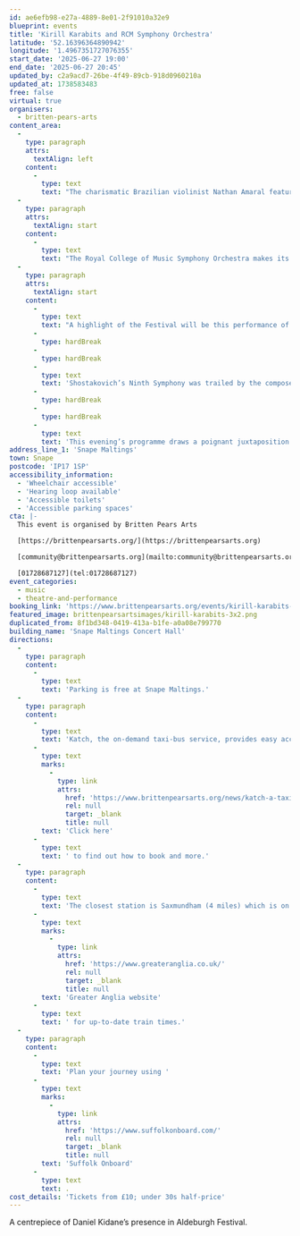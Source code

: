 ```yaml
---
id: ae6efb98-e27a-4889-8e01-2f91010a32e9
blueprint: events
title: 'Kirill Karabits and RCM Symphony Orchestra'
latitude: '52.16396364890942'
longitude: '1.4967351727076355'
start_date: '2025-06-27 19:00'
end_date: '2025-06-27 20:45'
updated_by: c2a9acd7-26be-4f49-89cb-918d0960210a
updated_at: 1738583483
free: false
virtual: true
organisers:
  - britten-pears-arts
content_area:
  -
    type: paragraph
    attrs:
      textAlign: left
    content:
      -
        type: text
        text: "The charismatic Brazilian violinist Nathan Amaral features in Kidane’s major work Aloud, plus we hear Britten’s evocative Sea Interludes and Shostakovich's Ninth Symphony."
  -
    type: paragraph
    attrs:
      textAlign: start
    content:
      -
        type: text
        text: "The Royal College of Music Symphony Orchestra makes its Aldeburgh Festival debut with this compelling programme. Britten's timeless Sea Interludes are heard in their spiritual home venue, and in the second half we have Glière's dramatic depiction of Cossacks."
  -
    type: paragraph
    attrs:
      textAlign: start
    content:
      -
        type: text
        text: "A highlight of the Festival will be this performance of Daniel Kidane’s violin concerto Aloud. YCAT artist, Sphinx Prize winner, and Classic FM Rising Star Nathan Amaral is a violinist of immense musicality – a perfect fit for this exploration of the momentum and energy between violin and orchestra. It arises from the Russian war on Ukraine (both countries with which he has family ties) and evokes an old remembered Cossack folksong: “Чёрный Ворон” (Black Raven). The song is about a raven circling over an injured Cossack: not only touching, but also fierce. It reminds us that the suffering of ordinary people is often drowned out by political rhetoric. Daniel Kidane says: “it is like an outpouring of Munch's Scream – I really needed to write such a visceral piece just then. And to hear it alongside the tempestuousness of Britten’s Sea Interludes, one of my favourite orchestral interludes, in the Concert Hall, which starts off calm – the two pieces echo each other – it will be special. And Nathan is a very special violinist”."
      -
        type: hardBreak
      -
        type: hardBreak
      -
        type: text
        text: 'Shostakovich’s Ninth Symphony was trailed by the composer as a major “victory” symphony marking the end of World War II, but it turned out to be somewhat lighter and smaller-scale than expected. Indeed, others of his symphonies have single movements longer than this entire work! It evokes dance, lightheartedness, and even circus, though in the extraordinary Largo it also dwells in “the past which is impossible to forget, even amidst the joys of peaceful life. This minute of concentrated silence is a tribute of love and endless gratitude to those who saved the world and gave humanity back the very possibility of work and happiness. The Soviet artist Shostakovich could not forget these people at this minute of happy festivity” (Ivan Martynov).'
      -
        type: hardBreak
      -
        type: hardBreak
      -
        type: text
        text: 'This evening’s programme draws a poignant juxtaposition of the players’ youth and the age-old human frailty of war.'
address_line_1: 'Snape Maltings'
town: Snape
postcode: 'IP17 1SP'
accessibility_information:
  - 'Wheelchair accessible'
  - 'Hearing loop available'
  - 'Accessible toilets'
  - 'Accessible parking spaces'
cta: |-
  This event is organised by Britten Pears Arts

  [https://brittenpearsarts.org/](https://brittenpearsarts.org)

  [community@brittenpearsarts.org](mailto:community@brittenpearsarts.org)

  [01728687127](tel:01728687127)
event_categories:
  - music
  - theatre-and-performance
booking_link: 'https://www.brittenpearsarts.org/events/kirill-karabits-and-rcm-so'
featured_image: brittenpearsartsimages/kirill-karabits-3x2.png
duplicated_from: 8f1bd348-0419-413a-b1fe-a0a08e799770
building_name: 'Snape Maltings Concert Hall'
directions:
  -
    type: paragraph
    content:
      -
        type: text
        text: 'Parking is free at Snape Maltings.'
  -
    type: paragraph
    content:
      -
        type: text
        text: 'Katch, the on-demand taxi-bus service, provides easy access to Snape Maltings, connecting it to the towns of Framlingham, Parham, Hacheston, Wickham Market, Wickham Market Railway Station at Campsea Ashe, and Tunstall. '
      -
        type: text
        marks:
          -
            type: link
            attrs:
              href: 'https://www.brittenpearsarts.org/news/katch-a-taxi-bus-to-snape-maltings'
              rel: null
              target: _blank
              title: null
        text: 'Click here'
      -
        type: text
        text: ' to find out how to book and more.'
  -
    type: paragraph
    content:
      -
        type: text
        text: 'The closest station is Saxmundham (4 miles) which is on the East Suffolk Ipswich on the Lowestoft train line. Wickham Market station (6 miles) is located in Campsea Ash on the same line. Visit the '
      -
        type: text
        marks:
          -
            type: link
            attrs:
              href: 'https://www.greateranglia.co.uk/'
              rel: null
              target: _blank
              title: null
        text: 'Greater Anglia website'
      -
        type: text
        text: ' for up-to-date train times.'
  -
    type: paragraph
    content:
      -
        type: text
        text: 'Plan your journey using '
      -
        type: text
        marks:
          -
            type: link
            attrs:
              href: 'https://www.suffolkonboard.com/'
              rel: null
              target: _blank
              title: null
        text: 'Suffolk Onboard'
      -
        type: text
        text: .
cost_details: 'Tickets from £10; under 30s half-price'
---
```

A centrepiece of Daniel Kidane’s presence in Aldeburgh Festival.